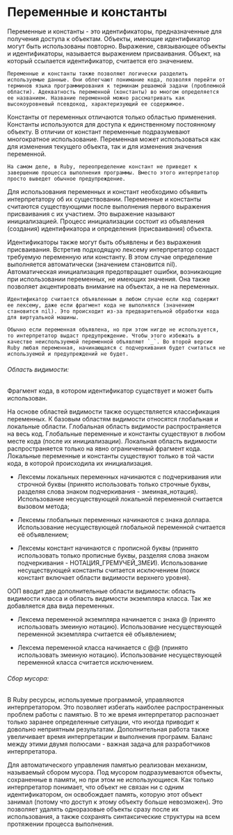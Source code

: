 # Переменные и константы

Переменные и константы - это идентификаторы, предназначенные для получения доступа к объектам. Объекты, имеющие идентификатор могут быть использованы повторно. Выражение, связывающее объекты и идентификаторы, называется выражением присваивания. Объект, на который ссылается идентификатор, считается его значением.

~~~~~ note
Переменные и константы также позволяют логически разделить используемые данные. Они облегчают понимание кода, позволяя перейти от терминов языка программирования к терминам решаемой задачи (проблемной области). Адекватность переменной (константы) во многом определяется ее названием. Название переменной можно рассматривать как высокоуровневый псевдокод, характеризующий ее содержимое.
~~~~~

Константы от переменных отличаются только областью применения. Константы используются для доступа к единственному постоянному объекту. В отличии от констант переменные подразумевают многократное использование. Переменная может использоваться как для изменения текущего объекта, так и для изменения значения переменной.

~~~~~ note
На самом деле, в Ruby, переопределение констант не приведет к завершению процесса выполнения программы. Вместо этого интерпретатор просто выведет обычное предупреждение.
~~~~~

Для использования переменных и констант необходимо объявить интерпретатору об их существовании. Переменные и константы считаются существующими после выполнения первого выражения присваивания с их участием. Это выражение называют инициализацией. Процесс инициализации состоит из объявления (создания) идентификатора и определения (присваивания) объекта.

Идентификаторы также могут быть объявлены и без выражения присваивания. Встретив подходящую лексему интерпретатор создаст требуемую переменную или константу. В этом случае определение выполняется автоматически (значением становится nil). Автоматическая инициализация предотвращает ошибки, возникающие при использовании переменных, не имеющих значения. Она также позволяет акцентировать внимание на объектах, а не на переменных.

~~~~~ note
Идентификатор считается объявленным в любом случае если код содержит ее лексему, даже если фрагмент кода не выполнялся (значением становится nil). Это происходит из-за предварительной обработки кода для виртуальной машины.
~~~~~

~~~~~ note
Обычно если переменная объявлена, но при этом нигде не используется, то интерпретатор выдаст предупреждение. Чтобы этого избежать в качестве неиспользуемой переменной объявляют `_`. Во второй версии Ruby любая переменная, начинающаяся с подчеркивания будет считаться не используемой и предупреждений не будет.
~~~~~

###### Область видимости:

Фрагмент кода, в котором идентификатор существует и может быть использован.

На основе областей видимости также осуществляется классификация переменных. К базовым областям видимости относятся глобальная и локальные области. Глобальная область видимости распространяется на весь код. Глобальные переменные и константы существуют в любом месте кода (после их инициализации).	Локальная область видимости распространяется только на явно ограниченный фрагмент кода. Локальные переменные и константы существуют только в той части кода, в которой происходила их инициализация.

+ Лексемы локальных переменных начинаются с подчеркивания или строчной буквы (принято использовать только строчные буквы, разделяя слова знаком подчеркивания - змеиная_нотация). Использование несуществующей локальной переменной считается вызовом метода;

+ Лексемы глобальных переменных начинаются с знака доллара. Использование несуществующей глобальной переменной считается её объявлением;

+ Лексемы констант начинаются с прописной буквы (принято использовать только прописные буквы, разделяя слова знаком подчеркивания - НОТАЦИЯ_ГРЕМУЧЕЙ_ЗМЕИ). Использование несуществующей константы считается исключением (поиск констант включает области видимости верхнего уровня).

ООП вводит две дополнительные области видимости: область видимости класса и область видимости экземпляра класса. Так же добавляется два вида переменных.

+ Лексема переменной экземпляра начинается с знака @ (принято использовать змеиную нотацию). Использование несуществующей переменной экземпляра считается её объявлением;

+ Лексема переменной класса начинается с @@ (принято использовать змеиную нотацию). Использование несуществующей переменной класса считается исключением.

###### Сбор мусора:

В Ruby ресурсы, используемые программой, управляются интерпретатором. Это позволяет избегать наиболее распространенных проблем работы с памятью. В то же время интерпретатор распознает только заранее определенные ситуации, что иногда приводит к довольно неприятным результатам. Дополнительная работа также увеличивает время интерпретации и выполнения программ. Баланс между этими двумя полюсами - важная задача для разработчиков интерпретатора.

Для автоматического управления памятью реализован механизм, называемый сбором мусора. Под мусором подразумеваются объекты, сохраненные в памяти, но при этом не использующиеся. Как только интерпретатор понимает, что объект не связан ни с одним идентификатором, он освобождает память, которую этот объект занимал (потому что доступ к этому объекту больше невозможен). Это позволяет удалять одноразовые объекты сразу после их использования, а также сохранять синтаксические структуры на всем протяжении процесса выполнения.
